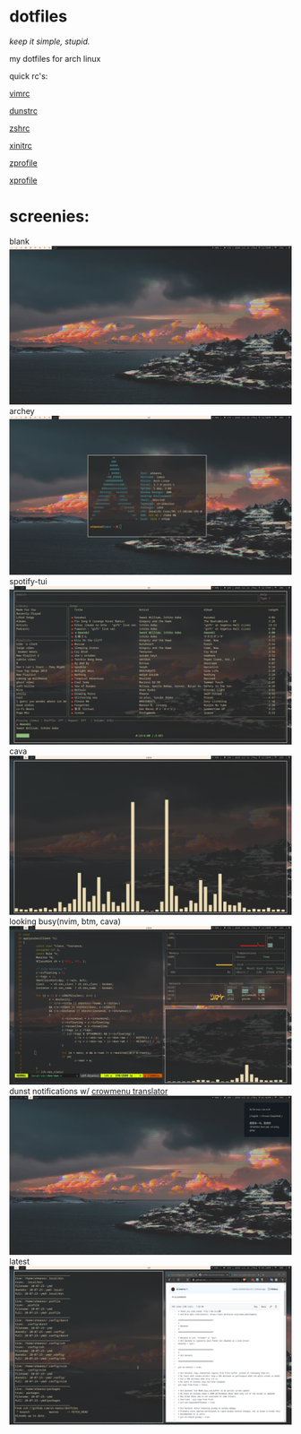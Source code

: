 
# dotfiles
*keep it simple, stupid.*


my dotfiles for arch linux

quick rc's:

[vimrc](https://github.com/at-manos/dotfiles/blob/master/.config/nvim/init.vim)

[dunstrc](https://github.com/at-manos/dotfiles/blob/master/.config/dunst/dunstrc)

[zshrc](https://github.com/at-manos/dotfiles/blob/master/.config/zsh/.zshrc)

[xinitrc](https://github.com/at-manos/dotfiles/blob/master/.xinitrc)

[zprofile](https://github.com/at-manos/dotfiles/blob/master/.profile)

[xprofile](https://github.com/at-manos/dotfiles/blob/master/.xprofile)


# screenies:

blank
![blank af](https://github.com/at-manos/dotfiles/blob/master/screenshots/blank.png?raw=true)
archey
![snazzy af](https://github.com/at-manos/dotfiles/blob/master/screenshots/archey.png?raw=true)
spotify-tui
![snazzy af](https://github.com/at-manos/dotfiles/blob/master/screenshots/spt.png?raw=true)
cava
![snazzy af](https://github.com/at-manos/dotfiles/blob/master/screenshots/cava.png?raw=true)
looking busy(nvim, btm, cava)
![snazzy af](https://github.com/at-manos/dotfiles/blob/master/screenshots/busy.png?raw=true)
dunst notifications w/ [crowmenu translator](https://github.com/at-manos/dotfiles/blob/master/.local/bin/crowmenu)
![snazzy af](https://github.com/at-manos/dotfiles/blob/master/screenshots/dunst.png?raw=true)
latest
![latest](https://github.com/at-manos/dotfiles/blob/master/screenie-latest?raw=true)
